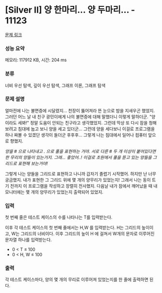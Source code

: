 # [Silver II] 양 한마리... 양 두마리... - 11123 

[문제 링크](https://www.acmicpc.net/problem/11123) 

### 성능 요약

메모리: 117912 KB, 시간: 204 ms

### 분류

너비 우선 탐색, 깊이 우선 탐색, 그래프 이론, 그래프 탐색

### 문제 설명

<p>얼마전에 나는 불면증에 시달렸지... 천장이 뚫어져라 뜬 눈으로 밤을 지새우곤 했었지.  그러던 어느 날 내 친구 광민이에게 나의 불면증에 대해 말했더니 이렇게 말하더군. "양이라도 세봐!"  정말 도움이 안되는 친구라고 생각했었지. 그런데 막상 또 다시 잠을 청해보려고 침대에 눕고 보니 양을 세고 있더군... 그런데 양을 세다보니 이걸로 프로그램을 하나 짜볼 수 있겠단 생각이 들더군 후후후... 그렇게 나는 침대에서 일어나 컴퓨터 앞으로 향했지.</p>

<p><em>양을 # 으로 나타내고 . 으로 풀을 표현하는 거야. 서로 다른 # 두 개 이상이 붙어있다면 한 무리의 양들이 있는거지. 그래... 좋았어..! 이걸로 초원에서 풀을 뜯고 있는 양들을 그리드로 표현해 보는거야!</em></p>

<p>그렇게 나는 양들을 그리드로 표현하고 나니까 갑자기 졸렵기 시작했어. 하지만 난 너무 궁금했지. 내가 표현한 그 그리드 위에 몇 개의 양무리가 있었는지! 그래서 나는 동이 트기 전까지 이 프로그램을 작성하고 장렬히 전사했지. 다음날 내가 잠에서 깨어났을 때 내 모니터에는 몇 개의 양무리가 있었는지 출력되어 있었지.</p>

### 입력 

 <p>첫 번째 줄은 테스트 케이스의 수를 나타나는 T를 입력받는다.</p>

<p>이후 각 테스트 케이스의 첫 번째 줄에서는 H,W 를 입력받는다. H는 그리드의 높이이고, W는 그리드의 너비이다. 이후 그리드의 높이 H 에 걸쳐서 W개의 문자로 이루어진 문자열 하나를 입력받는다. </p>

<ul>
	<li>0 < T ≤ 100</li>
	<li>0 < H, W ≤ 100</li>
</ul>

### 출력 

 <p>각 테스트 케이스마다, 양의 몇 개의 무리로 이루어져 있었는지를 한 줄에 출력하면 된다. </p>

